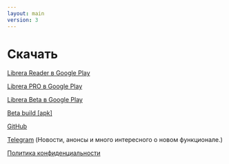 ```yaml
---
layout: main
version: 3
---
```

# Скачать

[Librera Reader в Google Play](https://play.google.com/store/apps/details?id=com.foobnix.pdf.reader)

[Librera PRO в Google Play](https://play.google.com/store/apps/details?id=com.foobnix.pro.pdf.reader)

[Librera Beta в Google Play](https://play.google.com/apps/testing/com.foobnix.pdf.reader)


[Beta build [apk]](http://beta.librera.mobi)

[GitHub](https://github.com/foobnix/LibreraReader)

[Telegram](https://t.me/LibreraReader) (Новости, анонсы и много интересного о новом функционале.)


[Политика конфиденциальности](/wiki/PrivacyPolicy/ru)
